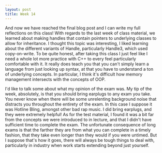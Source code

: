 ```yaml
---
layout: post
title: Week 14
---
```


And now we have reached the final blog post and I can write my full reflections on this class! With regards to the last week of class material, we learned about making handles that contain pointers to underlying classes to allow for inheritance. I thought this topic was interesting, I liked learning about the different variants of Handle, particularly Handle3, which used copy-on-write. To be quite honest, after taking this class I just feel like I need a whole lot more practice with C++ to every feel particularly comfortable with it. It really does teach you that you can't simply learn a language from just looking up syntax, at that you have to understand a ton of underlying concepts. In particular, I think it's difficult how memory management intersects with the concepts of OOP. 

I'd like to talk some about what my opinion of the exam was. My tip of the week, absolutely, is that you should bring earplugs to any exam you take. You never know when there will be some unrelenting background noise that distracts you throughout the entirety of the exam. In this case I suppose it was Hotline Bling, amongst other bad rap music. I did bring earplugs, and they were extremely helpful! As for the test material, I found it was a bit far from the concepts we were introduced to in lecture, and that I didn't have sufficient time to complete the exam. The unfortunate consequence of long exams is that the farther they are from what you can complete in a timely fashion, that they take even longer than they would if you were untimed. But I suppose that's how it goes, there will always be tough things to deal with, particularly in industry when work starts extending beyond just yourself.